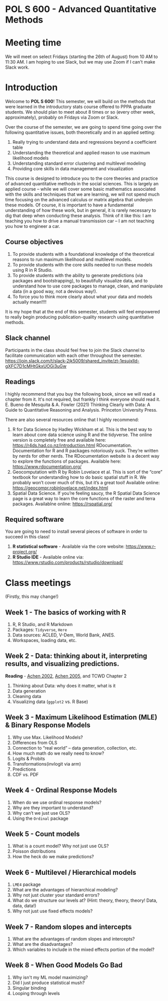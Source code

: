 # POL S 600 - Advanced Quantitative Methods

# Meeting time
We will meet on select Fridays (starting the 26th of August) from 10 AM to 11:30 AM. I am hoping to use Slack, but we may use Zoom if I can't make Slack work.

# Introduction
Welcome to **POL S 600**! This semester, we will build on the methods that were learned in the introductory stats course offered to PPPA graduate students. We should plan to meet about 8 times or so (every other week, approximately), probably on Fridays via Zoom or Slack.

Over the course of the semester, we are going to spend time going over the following quantitative issues, both theoretically and in an applied setting:
1. Really trying to understand data and regressions beyond a coefficient table
2. Understanding the theoretical and applied reason to use maximum likelihood models
3. Understanding standard error clustering and multilevel modeling
4. Providing core skills in data management and visualization

This course is designed to introduce you to the core theories and practice of advanced quantitative methods in the social sciences. This is largely an applied course – while we will cover some basic mathematics associated with the skills and techniques that we are learning, we will not spend much time focusing on the advanced calculus or matrix algebra that underpin these models. Of course, it is important to have a fundamental understanding of how these work, but in general, it is rarely necessary to dig that deep when conducting these analysis. Think of it like this: I am teaching you how to drive a manual transmission car – I am not teaching you how to engineer a car.

## Course objectives
1. To provide students with a foundational knowledge of the theoretical reasons to run maximum likelihood and multilevel models.
2. To provide students with the core skills needed to run these models using R in R Studio.
3. To provide students with the ability to generate predictions (via packages and bootstrapping), to beautifully visualize data, and to understand how to use core packages to manage, clean, and manipulate data (in a good way, not a devious way!).
4. To force you to think more clearly about what your data and models actually mean!!!!

It is my hope that at the end of this semester, students will feel empowered to really begin producing publication-quality research using quantitative methods.

## Slack channel
Participants in the class should feel free to join the Slack channel to facilitate communication with each other throughout the semester.
https://join.slack.com/t/slack-2jk5009/shared_invite/zt-1esujxlld-gXFC7D1cMHtGkxUOGi3uGw

## Readings
I highly recommend that you buy the following book, since we will read a chapter from it. It's not required, but frankly I think everyone should read it.
E. Bueno de Mesquita & A. Fowler (2021) Thinking Clearly with Data: A Guide to Quantitative Reasoning and Analysis. Princeton University Press.

There are also several resources online that I highly recommend:
1. R for Data Science by Hadley Wickham et al. This is the best way to learn about core data science using R and the tidyverse. The online version is completely free and available here: https://r4ds.had.co.nz/introduction.html
RDocumentation. Documentation for R and R packages notoriously suck. They’re written by nerds for other nerds. The RDocumentation website is a decent way to explore the functions of packages. Available here: https://www.rdocumentation.org/
2. Geocomputation with R by Robin Lovelace et al. This is sort of the “core” textbook for understanding how to do basic spatial stuff in R. We probably won’t cover much of this, but it’s a great tool! Available online: https://geocompr.robinlovelace.net/index.html 
3. Spatial Data Science. If you’re feeling saucy, the R Spatial Data Science page is a great way to learn the core functions of the raster and terra packages. Availablne online: https://rspatial.org/

## Required software
You are going to need to install several pieces of software in order to succeed in this class!

1. **R statistical software** - Available via the core website: https://www.r-project.org/
2. **R Studio IDE** - Available online via: https://www.rstudio.com/products/rstudio/download/

# Class meetings
(Firstly, this may change!)

## Week 1 - The basics of working with R
1. R, R Studio, and R Markdown
2. Packages: `Tidyverse`, `Here`
3. Data sources: ACLED, V-Dem, World Bank, ANES.
4. Workspaces, loading data, etc.

## Week 2 - Data: thinking about it, interpreting results, and visualizing predictions.
**Reading** - [Achen 2002](https://www.annualreviews.org/doi/abs/10.1146/annurev.polisci.5.112801.080943), [Achen 2005](https://journals.sagepub.com/doi/10.1080/07388940500339167), and TCWD Chapter 2
1. Thinking about Data: why does it matter, what is it
2. Data generation
3. Cleaning data
4. Visualizing data (`ggplot2` vs. R Base)

## Week 3 - Maximum Likelihood Estimation (MLE) & Binary Response Models
1. Why use Max. Likelihood Models?
2. Differences from OLS
3. Connection to “real world” – data generation, collection, etc.
4. How much math do we really need to know?
5. Logits & Probits
6. Transformations(invlogit via arm)
7. Predictions
8. CDF vs. PDF

## Week 4 - Ordinal Response Models
1. When do we use ordinal response models?
2. Why are they important to understand?
3. Why can’t we just use OLS?
4. Using the `Ordinal` package

## Week 5 - Count models
1. What is a count model? Why not just use OLS?
2. Poisson distributions
3. How the heck do we make predictions?

## Week 6 - Multilevel / Hierarchical models
1. `LME4` package
2. What are the advantages of hierarchical modeling?
3. Why not just cluster your standard errors?
4. What do we structure our levels at? (Hint: theory, theory, theory! Data, data, data!)
5. Why not just use fixed effects models?

## Week 7 - Random slopes and intercepts
1. What are the advantages of random slopes and intercepts?
2. What are the disadvantages?
3. Which variables to include in the mixed effects portion of the model?

## Week 8 - When Good Models Go Bad
1. Why isn't my ML model maximizing?
2. Did I just produce statistical mush?
3. Singular binding
4. Looping through levels

